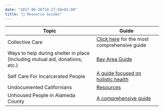 ```yaml
---
date: "2017-06-26T18:27:58+01:00"
title: "🌈 Resource Guides"
---
```


| Topic  | Guide |
|---------|--------|
| Collective Care    | [Click here](https://medium.com/@kittystryker/collective-care-is-our-best-weapon-against-covid-19-851e29568656) for the most comprehensive guide  |
| Ways to help during shelter in place (Including mutual aid, donations, etc.)    | [Bay Area Guide](https://docs.google.com/document/d/1HsJcKHgrRWwY5aQ9QPT2jPkkUg4GfLIwVHmW2Tbc__0/edit?ts=5e717b44#heading=h.fkr5e8lxhz6w)  |
| Self Care For Incarcerated People| [A guide focused on holistic health](https://docs.google.com/document/d/1lyRoOvdPxmEgonEInTvNBoQfgNJhe8VbGc1yfdtDW3c/edit?fbclid=IwAR09gX3xbHVcpRf0UUmwFo9x5a2c3YGlnbIocwprM9gKwwukbwOOna30Fog)  |
| Undocumented Californians | [Resources](https://ciyja.org/covid19/) |
| Unhoused People in Alameda County | [A comprehensive guide](https://docs.google.com/document/d/1jA_VTc6kgMJKulAWb9ZpvoGOr6x8HemFhVV0PqEXtYo/edit?fbclid=IwAR2tD9X4MyDtMOfh4KQoCQDr-x9pmykeyx9g3rq5hjyrjKOl-tBafniYXkU)|
